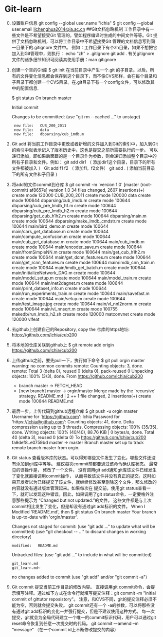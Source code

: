 Git-learn
===============================================
0. 设置账户信息
       git config --global user.name "lchia"
    $ git config --global user.email lichenghua2014@ia.ac.cn
	##Git文档忽略机制 
	工作目录中有一些文件是不希望接受Git 管理的，譬如程序编译时生成的中间文件等等。Git 提供了文档忽略机制，可以将工作目录中不希望接受Git 管理的文档信息写到同一目录下的.gitignore 文件中。 
	例如：工作目录下有个zh目录，如果不想把它加入到Git管理中，则执行： 
	       echo “zh” > .gitignore 
	       git add . 
	有关gitignore 文件的诸多细节知识可阅读其使用手册：man gitignore 

1. 创建一个空的Git库
    $ git init
	在当前目录中产生一个.git 的子目录。以后，所有的文件变化信息都会保存到这个目录下，而不像CVS那样，会在每个目录和子目录下都创建一个CVS目录。在.git目录下有一个config文件，可以修改其中的配置信息.

    $ git status
	On branch master

	Initial commit

	Changes to be committed:
	  (use "git rm --cached <file>..." to unstage)

		new file:   CUB_200_2011
		new file:   data
		new file:   dbparsing/cub_imdb.m

2. Git add 
将当前工作目录中更改或者新增的文件加入到Git的索引中，加入到Git的索引中就表示记入了版本历史中，这也是提交之前所需要执行的一步。 
可以递归添加，即如果后面跟的是一个目录作为参数，则会递归添加整个目录中的所有子目录和文件。例如： 
       git add dir1 （ 添加dir1这个目录，目录下的所有文件都被加入 ） 
       Git add f1 f2 （ 添加f1，f2文件） 
       git add .      ( 添加当前目录下的所有文件和子目录 ) 

3. 将add的文件commit到仓库
    $ git commit -m 'version 1.0'
	[master (root-commit) af8657e] version 1.0
	 34 files changed, 2607 insertions(+)
	 create mode 120000 CUB_200_2011
	 create mode 120000 data
	 create mode 100644 dbparsing/cub_imdb.m
	 create mode 100644 dbparsing/cub_pre_lmdb_h1.m
	 create mode 100644 dbparsing/cub_pre_lmdb_h2.m
	 create mode 100644 dbparsing/get_cub_h1h2.m
	 create mode 100644 dbparsing/main.m
	 create mode 100644 dbparsing/make_lmdb_cmdstr.m
	 create mode 100644 main/bird_demo.m
	 create mode 100644 main/cars_get_database.m
	 create mode 100644 main/compute_confusion.m
	 create mode 100644 main/cub_get_database.m
	 create mode 100644 main/cub_imdb.m
	 create mode 100644 main/encoder_save.m
	 create mode 100644 main/fromSimpleNN.m
	 create mode 100644 main/get_cub_h1h2.m
	 create mode 100644 main/get_dcnn_features.m
	 create mode 100644 main/get_rcnn_features.m
	 create mode 100644 main/imdb_cnn_train.m
	 create mode 100644 main/imdb_get_batch.m
	 create mode 100644 main/initializeNetwork_DAG.m
	 create mode 100644 main/model_setup.m
	 create mode 100644 main/model_train.m
	 create mode 100644 main/net2dagnet.m
	 create mode 100644 main/print_dataset_info.m
	 create mode 100644 main/run_experiments_train.m
	 create mode 100644 main/savefast.m
	 create mode 100644 main/setup.m
	 create mode 100644 main/test_image.jpg
	 create mode 100644 main/vl_nnl2norm.m
	 create mode 100644 main/vl_nnsqrt.m
	 create mode 100755 makedb/run_lmdb_h2.sh
	 create mode 120000 matconvnet
	 create mode 120000 vlfeat

4. 去github上创建自己的Repository, copy the 仓库的https地址: https://github.com/lchia/cub200

5. 将本地的仓库关联到github上
    $ git remote add origin https://github.com/lchia/cub200

6. 上传github之前，要先pull一下，执行如下命令
    $ git pull orgin master
	warning: no common commits
	remote: Counting objects: 3, done.
	remote: Total 3 (delta 0), reused 0 (delta 0), pack-reused 0
	Unpacking objects: 100% (3/3), done.
	From https://github.com/lchia/cub200
	 * branch            master     -> FETCH_HEAD
	 * [new branch]      master     -> orgin/master
	Merge made by the 'recursive' strategy.
	 README.md | 2 ++
	 1 file changed, 2 insertions(+)
	 create mode 100644 README.md


7. 最后一步，上传代码到github远程仓库
    $ git push -u orgin master 
	Username for 'https://github.com': lchia
	Password for 'https://lchia@github.com': 
	Counting objects: 41, done.
	Delta compression using up to 8 threads.
	Compressing objects: 100% (35/35), done.
	Writing objects: 100% (40/40), 88.76 KiB | 0 bytes/s, done.
	Total 40 (delta 3), reused 0 (delta 0)
	To https://github.com/lchia/cub200
	   fa9def8..e0759bd  master -> master
	Branch master set up to track remote branch master from orgin.

8.  Git status 
查看版本库的状态。可以得知哪些文件发生了变化，哪些文件还没有添加到git库中等等。 建议每次commit前都要通过该命令确认库状态。 
最常见的误操作是， 修改了一个文件， 没有调用git add通知git库该文件已经发生了变化就直接调用commit操作， 从而导致该文件并没有真正的提交。这时如果开发者以为已经提交了该文件，就继续修改甚至删除这个文件，那么修改的内容就没有通过版本管理起来。如果每次在 提交前，使用git status查看一下，就可以发现这种错误。因此，如果调用了git status命令，一定要格外注意那些提示为 “Changed but not updated:”的文件。 这些文件都是与上次commit相比发生了变化，但是却没有通过git add标识的文件。 
 When I Modified 'README.md', then 
    $ git status 
	On branch master
	Your branch is up-to-date with 'orgin/master'.

	Changes not staged for commit:
	  (use "git add <file>..." to update what will be committed)
	  (use "git checkout -- <file>..." to discard changes in working directory)

		modified:   README.md

	Untracked files:
	  (use "git add <file>..." to include in what will be committed)

		git_learn.md
		git_learn.md~

	no changes added to commit (use "git add" and/or "git commit -a")

9. Git commit 
提交当前工作目录的修改内容。 
直接调用git commit命令，会提示填写注释。通过如下方式在命令行就填写提交注释：git commit -m "Initial commit of gittutor reposistory"。 注意，和CVS不同，git的提交注释必须不能为空，否则就会提交失败。 
       git commit还有一个 -a的参数，可以将那些没有通过git add标识的变化一并强行提交，但是不建议使用这种方式。 
每一次提交，git就会为全局代码建立一个唯一的commit标识代码，用户可以通过git reset命令恢复到任意一次提交时的代码。 
       git commit –-amend –m “message” （在一个commit id上不断修改提交的内容） 



